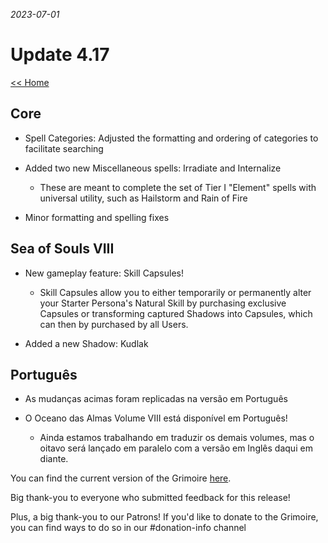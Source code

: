_2023-07-01_
# Update 4.17

[<< Home](https://grimoireofheart.github.io)

## Core 
* Spell Categories: Adjusted the formatting and ordering of categories to facilitate searching 

* Added two new Miscellaneous spells: Irradiate and Internalize 
	* These are meant to complete the set of Tier I "Element" spells with universal utility, such as Hailstorm and Rain of Fire
	
* Minor formatting and spelling fixes 

## Sea of Souls VIII
* New gameplay feature: Skill Capsules! 
	* Skill Capsules allow you to either temporarily or permanently alter your Starter Persona's Natural Skill by purchasing exclusive Capsules or transforming captured Shadows into Capsules, which can then by purchased by all Users. 

* Added a new Shadow: Kudlak 

## Português 
* As mudanças acimas foram replicadas na versão em Português

* O Oceano das Almas Volume VIII está disponível em Português!
	* Ainda estamos trabalhando em traduzir os demais volumes, mas o oitavo será lançado em paralelo com a versão em Inglês daqui em diante.

You can find the current version of the Grimoire [here](https://github.com/grimoireofheart/grimoireofheart.github.io/raw/main/Resources/Grimoire%20of%20the%20Heart%20[Core%20Rulebook].pdf).

Big thank-you to everyone who submitted feedback for this release!

Plus, a big thank-you to our Patrons! If you'd like to donate to the Grimoire, you can find ways to do so in our #donation-info channel
